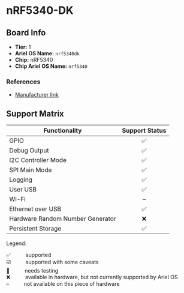 # nRF5340-DK

## Board Info

- **Tier:** 1
- **Ariel OS Name:** `nrf5340dk`
- **Chip:** nRF5340
- **Chip Ariel OS Name:** `nrf5340`

### References

- [Manufacturer link](https://web.archive.org/web/20250115224621/https://www.nordicsemi.com/Products/Development-hardware/nrf5340-dk)

## Support Matrix

|Functionality|Support Status|
|---|:---:|
|GPIO|<span title="supported">✅</span>|
|Debug Output|<span title="supported">✅</span>|
|I2C Controller Mode|<span title="supported">✅</span>|
|SPI Main Mode|<span title="supported">✅</span>|
|Logging|<span title="supported">✅</span>|
|User USB|<span title="supported">✅</span>|
|Wi-Fi|<span title="not available on this piece of hardware">–</span>|
|Ethernet over USB|<span title="supported">✅</span>|
|Hardware Random Number Generator|<span title="available in hardware, but not currently supported by Ariel OS">❌</span>|
|Persistent Storage|<span title="supported">✅</span>|

<p>Legend:</p>

<dl>
  <div>
    <dt>✅</dt><dd>supported</dd>
  </div>
  <div>
    <dt>☑️</dt><dd>supported with some caveats</dd>
  </div>
  <div>
    <dt>🚦</dt><dd>needs testing</dd>
  </div>
  <div>
    <dt>❌</dt><dd>available in hardware, but not currently supported by Ariel OS</dd>
  </div>
  <div>
    <dt>–</dt><dd>not available on this piece of hardware</dd>
  </div>
</dl>
<style>
dt, dd {
  display: inline;
}
</style>